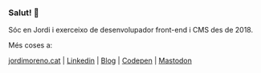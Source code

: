 ### Salut! 👋

Sóc en Jordi i exerceixo de desenvolupador front-end i CMS des de 2018.

Més coses a:

[jordimoreno.cat](https://jordimoreno.cat/) | [Linkedin](https://https://www.linkedin.com/in/jomorespi/?locale=xx_XX) | [Blog](jomorespi.github.io/) | [Codepen](https://codepen.io/jomorespi) | [Mastodon](https://xarxa.cloud/@jomorespi)
